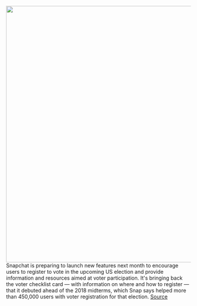 <img src='https://cdn.vox-cdn.com/thumbor/uUmorCPToeJSs04UKBWwAs6Cnk0=/0x0:1709x961/1200x800/filters:focal(719x345:991x617)/cdn.vox-cdn.com/uploads/chorus_image/image/67166209/Before_You_Vote_Mini.0.png' width='700px' /><br/>
Snapchat is preparing to launch new features next month to encourage users to register to vote in the upcoming US election and provide information and resources aimed at voter participation. It's bringing back the voter checklist card — with information on where and how to register — that it debuted ahead of the 2018 midterms, which Snap says helped more than 450,000 users with voter registration for that election.
<a href='https://www.theverge.com/2020/8/6/21357023/snapchat-voter-tools-election-app-registration'> Source <a/>